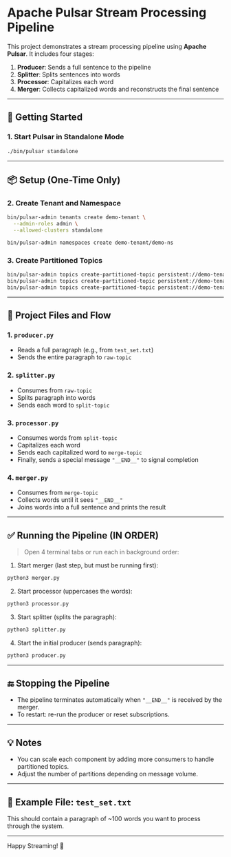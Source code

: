 # Apache Pulsar Stream Processing Pipeline

This project demonstrates a stream processing pipeline using **Apache Pulsar**. It includes four stages:

1. **Producer**: Sends a full sentence to the pipeline
2. **Splitter**: Splits sentences into words
3. **Processor**: Capitalizes each word
4. **Merger**: Collects capitalized words and reconstructs the final sentence

---

## 🚀 Getting Started

### 1. Start Pulsar in Standalone Mode
```bash
./bin/pulsar standalone
```

---

## 📦 Setup (One-Time Only)

### 2. Create Tenant and Namespace
```bash
bin/pulsar-admin tenants create demo-tenant \
  --admin-roles admin \
  --allowed-clusters standalone

bin/pulsar-admin namespaces create demo-tenant/demo-ns
```

### 3. Create Partitioned Topics
```bash
bin/pulsar-admin topics create-partitioned-topic persistent://demo-tenant/demo-ns/raw-topic --partitions 4
bin/pulsar-admin topics create-partitioned-topic persistent://demo-tenant/demo-ns/split-topic --partitions 4
bin/pulsar-admin topics create-partitioned-topic persistent://demo-tenant/demo-ns/merge-topic --partitions 4
```

---

## 🧩 Project Files and Flow

### 1. `producer.py`
- Reads a full paragraph (e.g., from `test_set.txt`)
- Sends the entire paragraph to `raw-topic`

### 2. `splitter.py`
- Consumes from `raw-topic`
- Splits paragraph into words
- Sends each word to `split-topic`

### 3. `processor.py`
- Consumes words from `split-topic`
- Capitalizes each word
- Sends each capitalized word to `merge-topic`
- Finally, sends a special message `"__END__"` to signal completion

### 4. `merger.py`
- Consumes from `merge-topic`
- Collects words until it sees `"__END__"`
- Joins words into a full sentence and prints the result

---

## ✅ Running the Pipeline (IN ORDER)

> Open 4 terminal tabs or run each in background order:

1. Start merger (last step, but must be running first):
```bash
python3 merger.py
```

2. Start processor (uppercases the words):
```bash
python3 processor.py
```

3. Start splitter (splits the paragraph):
```bash
python3 splitter.py
```

4. Start the initial producer (sends paragraph):
```bash
python3 producer.py
```

---

## 🔚 Stopping the Pipeline

- The pipeline terminates automatically when `"__END__"` is received by the merger.
- To restart: re-run the producer or reset subscriptions.

---

## 💡 Notes
- You can scale each component by adding more consumers to handle partitioned topics.
- Adjust the number of partitions depending on message volume.

---

## 📂 Example File: `test_set.txt`
This should contain a paragraph of ~100 words you want to process through the system.

---

Happy Streaming! 🌊

